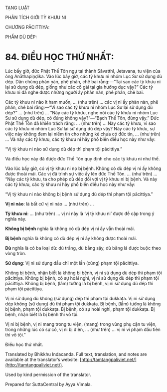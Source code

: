  

TẠNG LUẬT

PHÂN TÍCH GIỚI TỲ KHƯU NI

CHƯƠNG PĀCITTIYA:

PHẨM DÙ DÉP:

# 84\. ĐIỀU HỌC THỨ NHẤT:

Lúc bấy giờ, đức Phật Thế Tôn ngự tại thành Sāvatthī, Jetavana, tu viện của ông Anāthapiṇḍika. Vào lúc bấy giờ, các tỳ khưu ni nhóm Lục Sư sử dụng dù dép. Dân chúng phàn nàn, phê phán, chê bai rằng:—“Tại sao các tỳ khưu ni lại sử dụng dù dép, giống như các cô gái tại gia hưởng dục vậy?” Các tỳ khưu ni đã nghe được những người ấy phàn nàn, phê phán, chê bai.

Các tỳ khưu ni nào ít ham muốn, … (như trên) … các vị ni ấy phàn nàn, phê phán, chê bai rằng:—“Vì sao các tỳ khưu ni nhóm Lục Sư lại sử dụng dù dép?” … (như trên) … “Này các tỳ khưu, nghe nói các tỳ khưu ni nhóm Lục Sư sử dụng dù dép, có đúng không vậy?”—“Bạch Thế Tôn, đúng vậy.” Đức Phật Thế Tôn đã khiển trách rằng: … (như trên) … Này các tỳ khưu, vì sao các tỳ khưu ni nhóm Lục Sư lại sử dụng dù dép vậy? Này các tỳ khưu, sự việc này không đem lại niềm tin cho những kẻ chưa có đức tin, … (như trên) … Và này các tỳ khưu, các tỳ khưu ni hãy phổ biến điều học này như vầy:

“Vị tỳ khưu ni nào sử dụng dù dép thì phạm tội pācittiya.”

Và điều học này đã được đức Thế Tôn quy định cho các tỳ khưu ni như thế.

Vào lúc bấy giờ, có vị tỳ khưu ni nọ bị bệnh. Không có dù dép vị ni ấy không được thoải mái. Các vị đã trình sự việc ấy lên đức Thế Tôn. … (như trên) … “Này các tỳ khưu, ta cho phép dù dép đối với vị tỳ khưu ni bị bệnh. Và này các tỳ khưu, các tỳ khưu ni hãy phổ biến điều học này như vầy:

“Vị tỳ khưu ni nào không bị bệnh sử dụng dù dép thì phạm tội pācittiya.”

**Vị ni nào**: là bất cứ vị ni nào … (như trên) …

**Tỳ khưu ni**: … (như trên) … vị ni này là ‘vị tỳ khưu ni’ được đề cập trong ý nghĩa này.

**Không bị bệnh** nghĩa là không có dù dép vị ni ấy vẫn thoải mái.

**Bị bệnh** nghĩa là không có dù dép vị ni ấy không được thoải mái.

**Dù** nghĩa là có ba loại dù: dù trắng, dù bằng sậy, dù bằng lá được buộc theo vòng tròn.

**Sử dụng**: Vị ni sử dụng dầu chỉ một lần (cũng) phạm tội pācittiya.

Không bị bệnh, nhận biết là không bị bệnh, vị ni sử dụng dù dép thì phạm tội pācittiya. Không bị bệnh, có sự hoài nghi, vị ni sử dụng dù dép thì phạm tội pācittiya. Không bị bệnh, (lầm) tưởng là bị bệnh, vị ni sử dụng dù dép thì phạm tội pācittiya.

Vị ni sử dụng dù không (sử dụng) dép thì phạm tội dukkaṭa. Vị ni sử dụng dép không (sử dụng) dù thì phạm tội dukkaṭa. Bị bệnh, (lầm) tưởng là không bị bệnh, phạm tội dukkaṭa. Bị bệnh, có sự hoài nghi, phạm tội dukkaṭa. Bị bệnh, nhận biết là bị bệnh thì vô tội.

Vị ni bị bệnh, vị ni mang trong tu viện, (mang) trong vùng phụ cận tu viện, trong những lúc có sự cố, vị ni bị điên, … (như trên) … vị ni vi phạm đầu tiên thì vô tội.”

Điều học thứ nhất.

Translated by Bhikkhu Indacanda. Full text, translation, and notes are available at the translator’s website: [http://tamtangpaliviet.net/](http://tamtangpaliviet.net/).

Used by kind permission of the translator.

Prepared for SuttaCentral by Ayya Vimala.